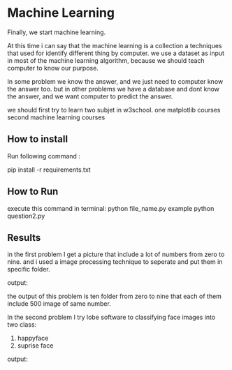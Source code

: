 
# Machine Learning

Finally, we start machine learning.

At this time i can say that the machine learning is a collection a techniques that used for identify different thing by computer.
we use a dataset as input in most of the machine learning algorithm, because we should teach computer to know our purpose.

In some problem we know the answer, and we just need to computer know the answer too.
but in other problems we have a database and dont know the answer, and we want computer to predict the answer.

we should first try to learn two subjet in w3school.
one matplotlib courses
second machine learning courses

## How to install
Run following command :

pip install -r requirements.txt


## How to Run
execute this command in terminal:
python file_name.py
example python question2.py

## Results

in the first problem I get a picture that include a lot of numbers from zero to nine.
and i used a image processing technique to seperate and put them in specific folder.

output:

the output of this problem is ten folder from zero to nine that each of them include 500 image of same number.



In the second problem I try lobe software to classifying face images into two class:
1.  happyface
2.  suprise face

output:















